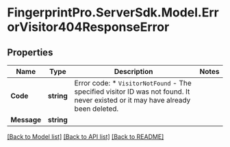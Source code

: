 # FingerprintPro.ServerSdk.Model.ErrorVisitor404ResponseError
## Properties

Name | Type | Description | Notes
------------ | ------------- | ------------- | -------------
**Code** | **string** | Error code: * `VisitorNotFound` - The specified visitor ID was not found. It never existed or it may have already been deleted.  | 
**Message** | **string** |  | 

[[Back to Model list]](../README.md#documentation-for-models) [[Back to API list]](../README.md#documentation-for-api-endpoints) [[Back to README]](../README.md)

